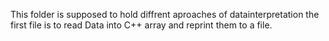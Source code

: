 This folder is supposed to hold diffrent aproaches of datainterpretation
the first file is to read Data into C++ array and reprint them to a file.
